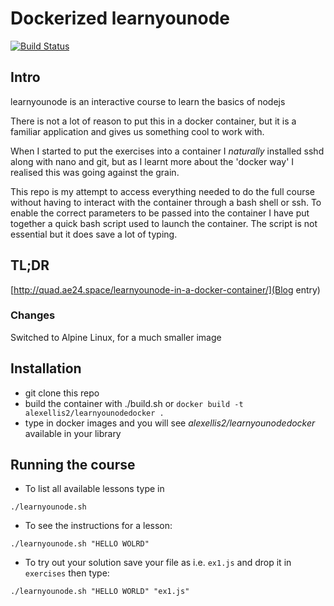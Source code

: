 # Dockerized learnyounode

[![Build Status](https://travis-ci.org/alexellis/learnyounodedocker.svg?branch=master)](https://travis-ci.org/alexellis/learnyounodedocker)

## Intro

learnyounode is an interactive course to learn the basics of nodejs

There is not a lot of reason to put this in a docker container, but it is a 
familiar application and gives us something cool to work with.

When I started to put the exercises into a container I _naturally_ installed sshd 
along with nano and git, but as I learnt more about the 'docker way' I realised this was going against the grain.

This repo is my attempt to access everything needed to do the full course without 
having to interact with the container through a bash shell or ssh. To enable the correct parameters to be passed
into the container I have put together a quick bash script used to launch the container. The script is not essential
but it does save a lot of typing.

## TL;DR

[http://quad.ae24.space/learnyounode-in-a-docker-container/](Blog entry)

### Changes

Switched to Alpine Linux, for a much smaller image

## Installation

* git clone this repo
* build the container with ./build.sh or `docker build -t alexellis2/learnyounodedocker .`
* type in docker images and you will see *alexellis2/learnyounodedocker* available in your 
library

## Running the course

* To list all available lessons type in 

`./learnyounode.sh`

* To see the instructions for a lesson: 

`./learnyounode.sh "HELLO WOLRD"`

* To try out your solution save your file as i.e. `ex1.js` and drop it in 
`exercises` then type: 

`./learnyounode.sh "HELLO WORLD" "ex1.js"`

